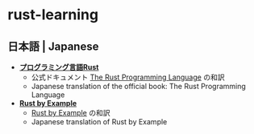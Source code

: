 # rust-learning

## 日本語 | Japanese

- [**プログラミング言語Rust**](http://rust-lang-ja.github.io/the-rust-programming-language-ja/1.6/book/)
  * 公式ドキュメント [The Rust Programming Language](https://doc.rust-lang.org/book/) の和訳
  * Japanese translation of the official book: The Rust Programming Language
- [**Rust by Example**](http://rust-lang-ja.org/rust-by-example/)
  * [Rust by Example](http://rustbyexample.com/) の和訳
  * Japanese translation of Rust by Example
